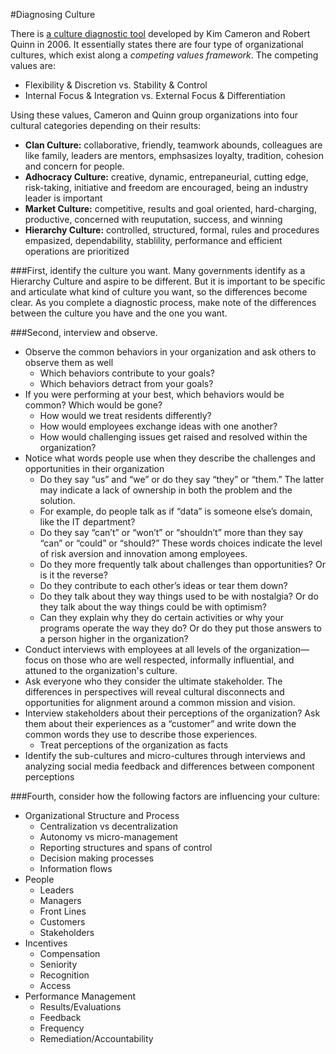 #Diagnosing Culture

There is [a culture diagnostic tool](http://www.researchgate.net/file.PostFileLoader.html?id=559077c25e9d9768f68b4570&assetKey=AS%3A271750183489537%401441801700739) developed by Kim Cameron and Robert Quinn in 2006. It essentially states there are four type of organizational cultures, which exist along a *competing values framework*. The competing values are:
* Flexibility & Discretion vs. Stability & Control
* Internal Focus & Integration vs. External Focus & Differentiation

Using these values, Cameron and Quinn group organizations into four cultural categories depending on their results:
* **Clan Culture:** collaborative, friendly, teamwork abounds, colleagues are like family, leaders are mentors, emphsasizes loyalty, tradition, cohesion and concern for people. 
* **Adhocracy Culture:** creative, dynamic, entrepaneurial, cutting edge, risk-taking, initiative and freedom are encouraged, being an industry leader is important
* **Market Culture:** competitive, results and goal oriented, hard-charging, productive, concerned with reuputation, success, and winning
* **Hierarchy Culture:** controlled, structured, formal, rules and procedures empasized, dependability, stablility, performance and efficient operations are prioritized

###First, identify the culture you want.
Many governments identify as a Hierarchy Culture and aspire to be different. But it is important to be specific and articulate what kind of culture you want, so the differences become clear. As you complete a diagnostic process, make note of the differences between the culture you have and the one you want. 

###Second, interview and observe.
  * Observe the common behaviors in your organization and ask others to observe them as well
    * Which behaviors contribute to your goals?
    * Which behaviors detract from your goals?
  * If you were performing at your best, which behaviors would be common? Which would be gone?
    * How would we treat residents differently?
    * How would employees exchange ideas with one another?
    * How would challenging issues get raised and resolved within the organization?
  * Notice what words people use when they describe the challenges and opportunities in their organization
    * Do they say “us” and “we” or do they say “they” or “them.” The latter may indicate a lack of ownership in both the problem and the solution. 
     * For example, do people talk as if “data” is someone else’s domain, like the IT department?
    * Do they say “can’t” or “won’t” or “shouldn’t” more than they say “can” or “could” or “should?” These words choices indicate the level of risk aversion and innovation among employees. 
    * Do they more frequently talk about challenges than opportunities? Or is it the reverse?
    * Do they contribute to each other’s ideas or tear them down?
    * Do they talk about they way things used to be with nostalgia? Or do they talk about the way things could be with optimism?
    * Can they explain why they do certain activities or why your programs operate the way they do? Or do they put those answers to a person higher in the organization?
  * Conduct interviews with employees at all levels of the organization—focus on those who are well respected, informally influential, and attuned to the organization's culture. 
  * Ask everyone who they consider the ultimate stakeholder. The differences in perspectives will reveal cultural disconnects and opportunities for alignment around a common mission and vision. 
  * Interview stakeholders about their perceptions of the organization? Ask them about their experiences as a “customer” and write down the common words they use to describe those experiences.   
    * Treat perceptions of the organization as facts
  * Identify the sub-cultures and micro-cultures through interviews and analyzing social media feedback and differences between component perceptions
  
###Fourth, consider how the following factors are influencing your culture:
  * Organizational Structure and Process
    * Centralization vs decentralization
    * Autonomy vs micro-management
    * Reporting structures and spans of control
    * Decision making processes
    * Information flows
  * People
    * Leaders
    * Managers
    * Front Lines
    * Customers
    * Stakeholders
  * Incentives
    * Compensation
    * Seniority
    * Recognition
    * Access
  * Performance Management 
    * Results/Evaluations
    * Feedback
    * Frequency
    * Remediation/Accountability



